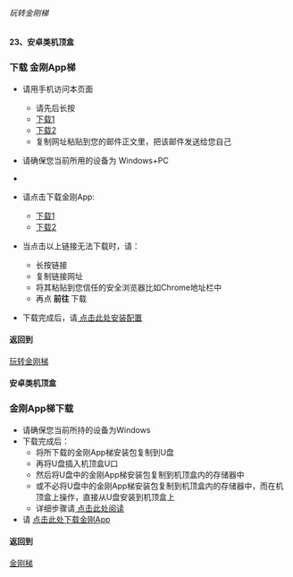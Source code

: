 ###### 玩转金刚梯
#### 23、安卓类机顶盒
### 下载 金刚App梯

- 请用手机访问本页面
  - 请先后长按
  - [下载1](https://github.com/a2zitpro/client/releases/download/latest/app-prod-release.apk)
  - [下载2](https://bitbucket.org/kk64/public/downloads/app-prod-release.apk)
  - 复制网址粘贴到您的邮件正文里，把该邮件发送给您自己
- 请确保您当前所用的设备为 Windows+PC
-
- 请点击下载金刚App:
  - [下载1](https://github.com/a2zitpro/client/releases/download/latest/app-prod-release.apk)
  - [下载2](https://bitbucket.org/kk64/public/downloads/app-prod-release.apk)

- 当点击以上链接无法下载时，请：
  - 长按链接
  - 复制链接网址
  - 将其粘贴到您信任的安全浏览器比如Chrome地址栏中
  - 再点<strong> 前往 </strong>下载

- 下载完成后，请[ 点击此处安装配置](https://github.com/a2zitpro/web/blob/master/LadderFree/Android/TVBox/KKLadderAPP/KKLadderAPPConfigure.md)

#### 返回到
[玩转金刚梯](https://github.com/a2zitpro/web/blob/master/LadderFree/A.md)
















#### 安卓类机顶盒
### 金刚App梯下载

- 请确保您当前所持的设备为Windows
- 下载完成后：
  - 将所下载的金刚App梯安装包复制到U盘
  - 再将U盘插入机顶盒U口
  - 然后将U盘中的金刚App梯安装包复制到机顶盒内的存储器中
  - 或不必将U盘中的金刚App梯安装包复制到机顶盒内的存储器中，而在机顶盒上操作，直接从U盘安装到机顶盒上
  - 详细步骤请[ 点击此处阅读 ]()
- 请 [点击此处下载金刚App]()

#### 返回到
[金刚梯](https://github.com/a2zitpro/web/blob/master/LadderFree/A.md)


